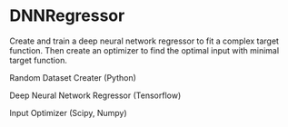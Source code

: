 # DNNRegressor
Create and train a deep neural network regressor to fit a complex target function. Then create an optimizer to find the optimal input with minimal target function.

Random Dataset Creater (Python)

Deep Neural Network Regressor (Tensorflow)

Input Optimizer (Scipy, Numpy)
